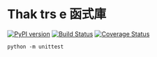 # Thak trs e 函式庫
[![PyPI version](https://badge.fury.io/py/thaktrs.svg)](https://badge.fury.io/py/thaktrs)
[![Build Status](https://travis-ci.org/twgo/Thak-trs.svg?branch=master)](https://travis-ci.org/twgo/Thak-trs)
[![Coverage Status](https://coveralls.io/repos/github/twgo/Thak-trs/badge.svg?branch=master)](https://coveralls.io/github/twgo/Thak-trs?branch=master)

```
python -m unittest
```
